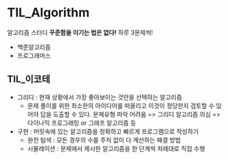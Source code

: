# TIL_Algorithm
알고리즘 스터디
**꾸준함을 이기는 법은 없다!** 
하루 3문제씩!
- 백준알고리즘
- 프로그래머스
## TIL_이코테
* 그리디 : 현재 상황에서 가장 좋아보이는 것만을 선택하는 알고리즘
	* 문제 풀이를 위한 최소한의 아이디어를 떠올리고 이것이 정당한지 검토할 수 있어야 답을 도출할 수 있다.
	문제유형 파악 어려움 => 그리디 알고리즘 의심 => 다이나믹 프로그래밍 or 그래프 알고리즘 등
* 구현 : 머릿속에 있는 알고리즘을 정확하고 빠르게 프로그램으로 작성하기
  * 완전 탐색 : 모든 경우의 수를 주저 없이 다 계산하는 해결 방법
  * 시뮬레이션 : 문제에서 제시한 알고리즘을 한 단계씩 차례대로 직접 수행